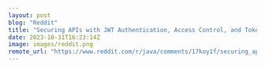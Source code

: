 ```yaml
---
layout: post
blog: "Reddit"
title: "Securing APIs with JWT Authentication, Access Control, and Token Revocation"
date: 2023-10-31T16:23:14Z
image: images/reddit.png
remote_url: "https://www.reddit.com/r/java/comments/17koy1f/securing_apis_with_jwt_authentication_access/"
---
```

